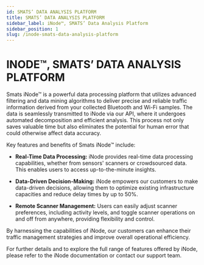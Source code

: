 ```yaml
---
id: SMATS’ DATA ANALYSIS PLATFORM
title: SMATS’ DATA ANALYSIS PLATFORM
sidebar_label: iNode™, SMATS’ Data Analysis Platform
sidebar_position: 1
slug: /inode-smats-data-analysis-platform
---
```

# INODE™, SMATS’ DATA ANALYSIS PLATFORM

Smats iNode™ is a powerful data processing platform that utilizes advanced filtering and data mining algorithms to deliver precise and reliable traffic information derived from your collected Bluetooth and Wi-Fi samples. The data is seamlessly transmitted to iNode via our API, where it undergoes automated decomposition and efficient analysis. This process not only saves valuable time but also eliminates the potential for human error that could otherwise affect data accuracy.

Key features and benefits of Smats iNode™ include:

- **Real-Time Data Processing:** iNode provides real-time data processing capabilities, whether from sensors' scanners or crowdsourced data. This enables users to access up-to-the-minute insights.

- **Data-Driven Decision-Making:** iNode empowers our customers to make data-driven decisions, allowing them to optimize existing infrastructure capacities and reduce delay times by up to 50%.

- **Remote Scanner Management:** Users can easily adjust scanner preferences, including activity levels, and toggle scanner operations on and off from anywhere, providing flexibility and control.

By harnessing the capabilities of iNode, our customers can enhance their traffic management strategies and improve overall operational efficiency.

For further details and to explore the full range of features offered by iNode, please refer to the iNode documentation or contact our support team.

